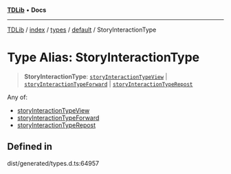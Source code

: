 [**TDLib**](../../../../../../README.md) • **Docs**

***

[TDLib](../../../../../../modules.md) / [index](../../../../../README.md) / [types](../../../README.md) / [default](../README.md) / StoryInteractionType

# Type Alias: StoryInteractionType

> **StoryInteractionType**: [`storyInteractionTypeView`](storyInteractionTypeView.md) \| [`storyInteractionTypeForward`](storyInteractionTypeForward.md) \| [`storyInteractionTypeRepost`](storyInteractionTypeRepost.md)

Any of:
- [storyInteractionTypeView](storyInteractionTypeView.md)
- [storyInteractionTypeForward](storyInteractionTypeForward.md)
- [storyInteractionTypeRepost](storyInteractionTypeRepost.md)

## Defined in

dist/generated/types.d.ts:64957
